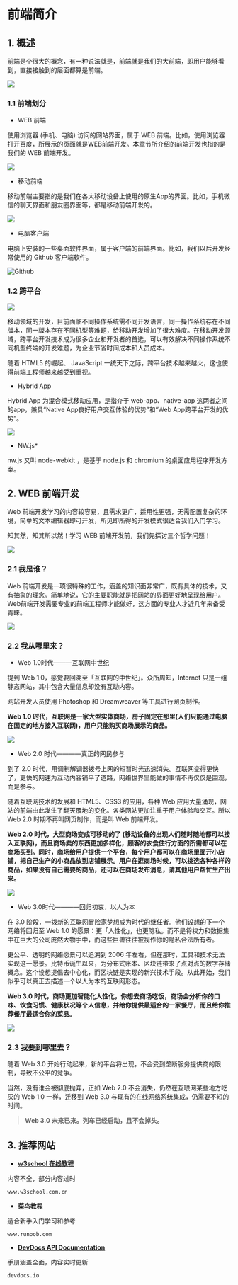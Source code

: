 # 前端简介

## 1. 概述

前端是个很大的概念，有一种说法就是，前端就是我们的大前端，即用户能够看到，直接接触到的层面都算是前端。

![](images/all.png)

### 1.1 前端划分

- WEB 前端

使用浏览器 (手机、电脑) 访问的网站界面，属于 WEB 前端。比如，使用浏览器打开百度，所展示的页面就是WEB前端开发。本章节所介绍的前端开发也指的是我们的 WEB 前端开发。

![](images/baidu.png) 

- 移动前端

移动前端主要指的是我们在各大移动设备上使用的原生App的界面。比如，手机微信的聊天界面和朋友圈界面等，都是移动前端开发的。

![](images/mobile.png)

- 电脑客户端

电脑上安装的一些桌面软件界面，属于客户端的前端界面。比如，我们以后开发经常使用的 Github 客户端软件。

![Github](images/github.png)

### 1.2 跨平台

![](images/huafen.png)

移动领域的开发，目前面临不同操作系统需不同开发语言，同一操作系统存在不同版本，同一版本存在不同机型等难题，给移动开发增加了很大难度。在移动开发领域，跨平台开发技术成为很多企业和开发者的首选，可以有效解决不同操作系统不同机型终端的开发难题，为企业节省时间成本和人员成本。

随着 HTML5 的崛起、 JavaScript 一统天下之际，跨平台技术越来越火，这也使得前端工程师越来越受到重视。

- Hybrid App

Hybrid App 为混合模式移动应用，是指介于 web-app、native-app 这两者之间的app，兼具“Native App良好用户交互体验的优势”和“Web App跨平台开发的优势”。

![](images/12.png)

- NW.js*

nw.js 又叫 node-webkit ，是基于 node.js 和 chromium 的桌面应用程序开发方案。

## 2. WEB 前端开发

Web 前端开发学习的内容较容易，且需求更广，适用性更强，无需配置复杂的环境，简单的文本编辑器即可开发，所见即所得的开发模式很适合我们入门学习。

知其然，知其所以然！学习 WEB 前端开发前，我们先探讨三个哲学问题！

![](images/2.jpg)

### 2.1 我是谁？

Web 前端开发是一项很特殊的工作，涵盖的知识面非常广，既有具体的技术，又有抽象的理念。简单地说，它的主要职能就是把网站的界面更好地呈现给用户。Web前端开发需要专业的前端工程师才能做好，这方面的专业人才近几年来备受青睐。

![](images/3.jpg)

### 2.2 我从哪里来？

- Web 1.0时代———互联网中世纪

提到 Web 1.0，感觉要回溯至「互联网的中世纪」。众所周知，Internet 只是一组静态网站，其中包含大量信息却没有互动内容。

网站开发人员使用 Photoshop 和 Dreamweaver 等工具进行网页制作。

**Web 1.0 时代，互联网是一家大型实体商场，房子固定在那里(人们只能通过电脑在固定的地方接入互联网)，用户只能购买商场展示的商品。**

![](images/web1.jpg)

- Web 2.0 时代————真正的网民参与

到了 2.0 时代，用调制解调器拨号上网的短暂时光迅速消失。互联网变得更快了，更快的网速为互动内容铺平了道路，网络世界里能做的事情不再仅仅是围观，而是参与。

随着互联网技术的发展和 HTML5、CSS3 的应用，各种 Web 应用大量涌现，网站的前端由此发生了翻天覆地的变化。各类网站更加注重于用户体验和交互。所以 Web 2.0 时期不再叫网页制作，而是叫 Web 前端开发。

**Web 2.0 时代，大型商场变成可移动的了 (移动设备的出现人们随时随地都可以接入互联网)，而且商场卖的东西更加多样化，顾客的衣食住行方面的所需都可以在商场买到。同时，商场给用户提供一个平台，每个用户都可以在商场里面开小店铺，把自己生产的小商品放到店铺展示。用户在逛商场时候，可以挑选各种各样的商品，如果没有自己需要的商品，还可以在商场发布消息，请其他用户帮忙生产出来。**

![](images/web1-2.jpg)

<!-- ![](images/web2.jpg) -->

- Web 3.0时代————回归初衷，以人为本

在 3.0 阶段，一拨新的互联网冒险家梦想成为时代的继任者。他们设想的下一个网络将回归至 Web 1.0 的愿景：更「人性化」，也更隐私。而不是将权力和数据集中在巨大的公司庞然大物手中，而这些巨兽往往被视作你的隐私合法所有者。

更公平、透明的网络愿景可以追溯到 2006 年左右，但在那时，工具和技术无法实现这一愿景。比特币诞生以来，为分布式账本、区块链带来了点对点的数字存储概念。这个设想提倡去中心化，而区块链是实现的新兴技术手段。从此开始，我们似乎可以真正去描述一个以人为本的互联网形态。

**Web 3.0 时代，商场更加智能化人性化，你想去商场吃饭，商场会分析你的口味、饮食习惯、健康状况等个人信息，并给你提供最适合的一家餐厅，而且给你推荐餐厅最适合你的菜品。**

![](images/web3.png)

### 2.3 我要到哪里去？

随着 Web 3.0 开始行动起来，新的平台将出现，不会受到垄断服务提供商的限制，导致不公平的竞争。

当然，没有谁会被彻底抛弃，正如 Web 2.0 不会消失，仍然在互联网某些地方吃灰的 Web 1.0 一样，迁移到 Web 3.0 与现有的在线网络系统集成，仍需要不短的时间。

>**Web 3.0 未来已来。列车已经启动，且不会掉头。**

## 3. 推荐网站

- **[w3school 在线教程](http://www.w3school.com.cn/)**

内容不全，部分内容过时

`www.w3school.com.cn` 

- **[菜鸟教程](http://www.runoob.com/)**

适合新手入门学习和参考

`www.runoob.com` 

- **[DevDocs API Documentation](http://devdocs.io/)**

手册涵盖全面，内容实时更新

`devdocs.io` 